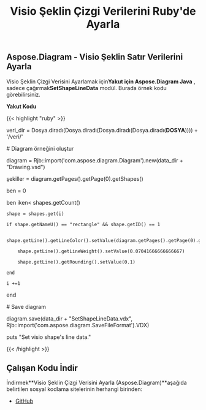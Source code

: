 ﻿---
title: Visio Şeklin Çizgi Verilerini Ruby'de Ayarla
type: docs
weight: 140
url: /tr/java/set-visio-shape-s-line-data-in-ruby/
---
## **Aspose.Diagram - Visio Şeklin Satır Verilerini Ayarla**
 Visio Şeklin Çizgi Verisini Ayarlamak için**Yakut için Aspose.Diagram Java** , sadece çağırmak**SetShapeLineData** modül. Burada örnek kodu görebilirsiniz.

**Yakut Kodu**

{{< highlight "ruby" >}}

 veri_dir = Dosya.diradı(Dosya.diradı(Dosya.diradı(Dosya.diradı(__DOSYA__)))) + '/veri/'

\# Diagram örneğini oluştur

diagram = Rjb::import('com.aspose.diagram.Diagram').new(data_dir + "Drawing.vsd")

şekiller = diagram.getPages().getPage(0).getShapes()

ben = 0

 ben iken< shapes.getCount()

    shape = shapes.get(i)

    if shape.getNameU() == "rectangle" && shape.getID() == 1

        shape.getLine().getLineColor().setValue(diagram.getPages().getPage(0).getShapes().getShape(1).getFill().getFillForegnd().getValue())

        shape.getLine().getLineWeight().setValue(0.07041666666666667)

        shape.getLine().getRounding().setValue(0.1)

    end

    i +=1

end

\# Save diagram

diagram.save(data_dir + "SetShapeLineData.vdx", Rjb::import('com.aspose.diagram.SaveFileFormat').VDX)

puts "Set visio shape's line data."

{{< /highlight >}}
## **Çalışan Kodu İndir**
 İndirmek**Visio Şeklin Çizgi Verisini Ayarla (Aspose.Diagram)**aşağıda belirtilen sosyal kodlama sitelerinin herhangi birinden:

- [GitHub](https://github.com/asposediagram/Aspose.Diagram-for-Java/blob/master/Plugins/Aspose_Diagram_Java_for_Ruby/lib/asposediagramjava/Shapes/setshapelinedata.rb)
